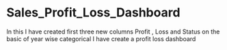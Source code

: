 # Sales_Profit_Loss_Dashboard
In this I have created first three new columns Profit , Loss and Status on the basic of year wise categorical I have create a profit loss dashboard
